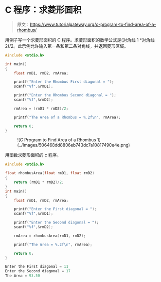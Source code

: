 # C 程序：求菱形面积

> 原文：<https://www.tutorialgateway.org/c-program-to-find-area-of-a-rhombus/>

用例子写一个求菱形面积的 C 程序。求菱形面积的数学公式是(对角线 1 *对角线 2)/2。此示例允许输入第一条和第二条对角线，并返回菱形区域。

```c
#include <stdio.h>

int main()
{
    float rmD1, rmD2, rmArea;

    printf("Enter the Rhombus First diagonal = ");
    scanf("%f",&rmD1);

    printf("Enter the Rhombus Second diagonal = ");
    scanf("%f",&rmD2);

    rmArea = (rmD1 * rmD2)/2;

    printf("The Area of a Rhombus = %.2f\n", rmArea); 

    return 0;
}
```

<figure class="wp-block-image size-large">![C Program to Find Area of a Rhombus 1](../Images/506468dd8806eb743dc7a10817490e4e.png)</figure>

用函数求菱形面积的 c 程序。

```c
#include <stdio.h>

float rhombusArea(float rmD1, float rmD2)
{
    return (rmD1 * rmD2)/2;
}
int main()
{
    float rmD1, rmD2, rmArea;

    printf("Enter the First diagonal = ");
    scanf("%f",&rmD1);

    printf("Enter the Second diagonal = ");
    scanf("%f",&rmD2);

    rmArea = rhombusArea(rmD1, rmD2);

    printf("The Area = %.2f\n", rmArea);

    return 0;
}
```

```c
Enter the First diagonal = 11
Enter the Second diagonal = 17
The Area = 93.50
```
